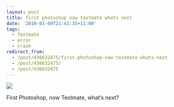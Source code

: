 ```yaml
---
layout: post
title: first photoshop now textmate whats next
date: '2010-03-09T21:43:35+11:00'
tags:
  - Textmate
  - error
  - crash
redirect_from:
  - /post/436632475/first-photoshop-now-textmate-whats-next
  - /post/436632475/
  - /post/436632475
---
```


![](/img/posts/old/tumblr_kz0ggnkBa21qb7ot5o1_540.png)

First Photoshop, now Textmate, what’s next?
